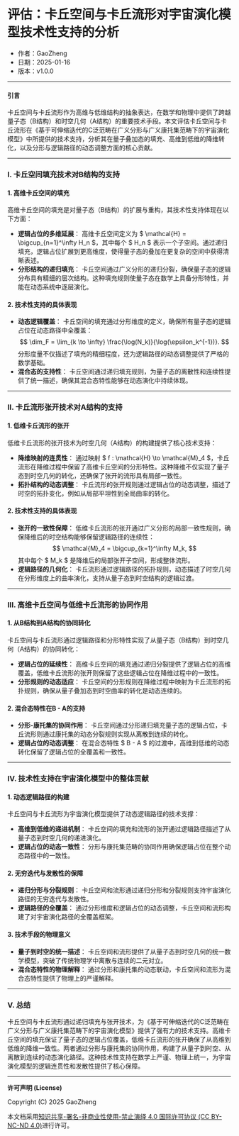 # **评估：卡丘空间与卡丘流形对宇宙演化模型技术性支持的分析**

- 作者：GaoZheng
- 日期：2025-01-16
- 版本：v1.0.0

---

#### **引言**

卡丘空间与卡丘流形作为高维与低维结构的抽象表达，在数学和物理中提供了跨越量子态（B结构）和时空几何（A结构）的重要技术手段。本文评估卡丘空间与卡丘流形在《基于可伸缩迭代的C泛范畴在广义分形与广义康托集范畴下的宇宙演化模型》中所提供的技术支持，分析其在量子叠加态的填充、高维到低维的降维转化，以及分形与逻辑路径的动态调整方面的核心贡献。

---

### **I. 卡丘空间填充技术对B结构的支持**

#### **1. 高维卡丘空间的填充**
高维卡丘空间的填充是对量子态（B结构）的扩展与重构，其技术性支持体现在以下方面：
- **逻辑占位的多维延展**：
  高维卡丘空间定义为 $ \mathcal{H} = \bigcup_{n=1}^\infty H_n $，其中每个 $ H_n $ 表示一个子空间。通过递归填充，逻辑占位扩展到更高维度，使得量子态的叠加在更复杂的空间中获得清晰表述。
- **分形结构的递归填充**：
  卡丘空间通过广义分形的递归分裂，确保量子态的逻辑分布具有精细的层次结构。这种填充规则使量子态在数学上具备分形特性，并能在动态系统中逐层演化。

#### **2. 技术性支持的具体表现**
- **动态逻辑覆盖**：
  卡丘空间的填充通过分形维度的定义，确保所有量子态的逻辑占位在动态路径中全覆盖：
  $$
  \dim_F = \lim_{k \to \infty} \frac{\log(N_k)}{\log(\epsilon_k^{-1})}.
  $$
  分形度量不仅描述了填充的精细程度，还为逻辑路径的动态调整提供了严格的数学基础。
- **混合态的支持性**：
  卡丘空间通过递归填充规则，为量子态的离散性和连续性提供了统一描述，确保其混合态特性能够在动态演化中持续体现。

---

### **II. 卡丘流形张开技术对A结构的支持**

#### **1. 低维卡丘流形的张开**
低维卡丘流形的张开技术为时空几何（A结构）的构建提供了核心技术支持：
- **降维映射的连贯性**：
  通过映射 $ f : \mathcal{H} \to \mathcal{M}_4 $，卡丘流形在降维过程中保留了高维卡丘空间的分形特性。这种降维不仅实现了量子态到时空几何的转化，还确保了张开的流形具有局部一致性。
- **拓扑结构的动态调整**：
  卡丘流形的张开规则通过逻辑占位的动态调整，描述了时空的拓扑变化，例如从局部平坦性到全局曲率的转化。

#### **2. 技术性支持的具体表现**
- **张开的一致性保障**：
  低维卡丘流形的张开通过广义分形的局部一致性规则，确保降维后的时空结构能够保留逻辑路径的连续性：
  $$
  \mathcal{M}_4 = \bigcup_{k=1}^\infty M_k,
  $$
  其中每个 $ M_k $ 是降维后的局部张开子空间，形成整体流形。
- **逻辑路径的几何化**：
  卡丘流形通过逻辑路径的拓扑规则，动态描述了时空几何在分形维度上的曲率演化，支持从量子态到时空结构的逻辑过渡。

---

### **III. 高维卡丘空间与低维卡丘流形的协同作用**

#### **1. 从B结构到A结构的协同转化**
卡丘空间与卡丘流形通过逻辑路径和分形特性实现了从量子态（B结构）到时空几何（A结构）的协同转化：
- **逻辑占位的延续性**：
  高维卡丘空间的填充通过递归分裂提供了逻辑占位的高维覆盖，低维卡丘流形的张开则保留了这些逻辑占位在降维过程中的一致性。
- **分形规则的动态适应**：
  卡丘空间的分形规则在降维过程中映射为卡丘流形的拓扑规则，确保从量子叠加态到时空曲率的转化是动态连续的。

#### **2. 混合态特性在B - A的支持**
- **分形-康托集的协同作用**：
  卡丘空间通过分形递归填充量子态的逻辑占位，卡丘流形则通过康托集的动态分裂规则实现从离散到连续的转化。
- **逻辑占位的动态调整**：
  在混合态特性 $ B - A $ 的过渡中，高维到低维的动态转化保留了逻辑占位的全覆盖和一致性。

---

### **IV. 技术性支持在宇宙演化模型中的整体贡献**

#### **1. 动态逻辑路径的构建**
卡丘空间与卡丘流形为宇宙演化模型提供了动态逻辑路径的技术支撑：
- **高维到低维的递进机制**：
  卡丘空间的填充和流形的张开通过逻辑路径描述了从量子态到时空几何的递进演化。
- **逻辑占位的动态一致性**：
  分形与康托集范畴的协同作用确保逻辑占位在整个动态路径中的一致性。

#### **2. 无穷迭代与发散性的保障**
- **递归分形与分裂规则**：
  卡丘空间和流形通过递归分形和分裂规则支持宇宙演化路径的无穷迭代与发散性。
- **逻辑路径的全覆盖**：
  通过分形维度和逻辑占位的动态调整，卡丘空间和流形构建了对宇宙演化路径的全覆盖框架。

#### **3. 技术手段的物理意义**
- **量子到时空的统一描述**：
  卡丘空间和流形提供了从量子态到时空几何的统一数学模型，突破了传统物理学中离散与连续的二元对立。
- **混合态特性的物理解释**：
  通过分形和康托集的动态联动，卡丘空间和流形为混合态特性提供了物理上的严谨解释。

---

### **V. 总结**

卡丘空间与卡丘流形通过递归填充与张开技术，为《基于可伸缩迭代的C泛范畴在广义分形与广义康托集范畴下的宇宙演化模型》提供了强有力的技术支持。高维卡丘空间的填充保证了量子态的逻辑占位覆盖，低维卡丘流形的张开确保了从高维到低维的降维一致性。两者通过分形与康托集的协同作用，构建了从量子到时空、从离散到连续的动态演化路径。这种技术性支持在数学上严谨、物理上统一，为宇宙演化模型的逻辑连贯性和发散性提供了核心保障。

---

**许可声明 (License)**

Copyright (C) 2025 GaoZheng 

本文档采用[知识共享-署名-非商业性使用-禁止演绎 4.0 国际许可协议 (CC BY-NC-ND 4.0)](https://creativecommons.org/licenses/by-nc-nd/4.0/deed.zh-Hans)进行许可。
